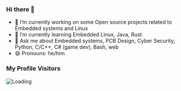 ### Hi there 👋

- 🔭 I’m currently working on some Open source projects related to Embedded systems and Linux
- 🌱 I’m currently learning Embedded Linux, Java, Rust
- 💬 Ask me about Embedded systems, PCB Design, Cyber Security,  Python, C/C++, C# (game dev), Bash, web
- 😄 Pronouns: he/him

### My Profile Visitors 
<img align="left" src = "https://profile-counter.glitch.me/zoroxide/count.svg" alt ="Loading">
